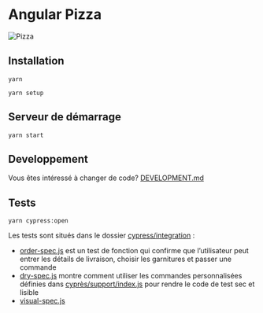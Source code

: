 # Angular Pizza  


![Pizza](Pizza.jpg)

## Installation

```shell
yarn
```

```shell
yarn setup
```

## Serveur de démarrage

```shell
yarn start
```

## Developpement

Vous êtes intéressé à changer de code?  [DEVELOPMENT.md](DEVELOPMENT.md)

[renovate-badge]: https://img.shields.io/badge/renovate-app-blue.svg
[renovate-app]: https://renovateapp.com/

## Tests

```shell
yarn cypress:open
```

Les tests sont situés dans le dossier [cypress/integration](cypress/integration) :

- [order-spec.js](cypress/integration/order-spec.js) est un test de fonction qui confirme que l’utilisateur peut entrer les détails de livraison, choisir les garnitures et passer une commande
- [dry-spec.js](cypress/integration/dry-spec.js) montre comment utiliser les commandes personnalisées définies dans [cyprès/support/index.js](cyprès/support/index.js) pour rendre le code de test sec et lisible
- [visual-spec.js](cypress/integration/visual-spec.js) 






